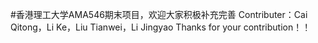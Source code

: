 #香港理工大学AMA546期末项目，欢迎大家积极补充完善
Contributer：Cai Qitong，Li Ke，Liu Tianwei，Li Jingyao
Thanks for your contribution！！
